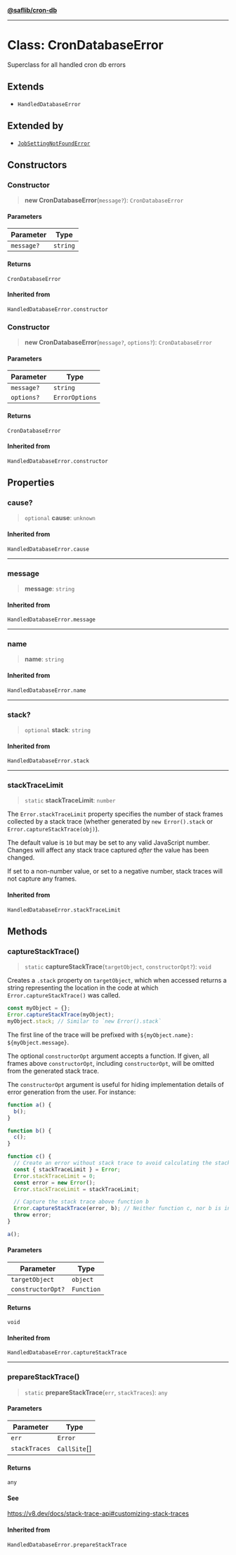 [**@saflib/cron-db**](../index.md)

---

# Class: CronDatabaseError

Superclass for all handled cron db errors

## Extends

- `HandledDatabaseError`

## Extended by

- [`JobSettingNotFoundError`](JobSettingNotFoundError.md)

## Constructors

### Constructor

> **new CronDatabaseError**(`message?`): `CronDatabaseError`

#### Parameters

| Parameter  | Type     |
| ---------- | -------- |
| `message?` | `string` |

#### Returns

`CronDatabaseError`

#### Inherited from

`HandledDatabaseError.constructor`

### Constructor

> **new CronDatabaseError**(`message?`, `options?`): `CronDatabaseError`

#### Parameters

| Parameter  | Type           |
| ---------- | -------------- |
| `message?` | `string`       |
| `options?` | `ErrorOptions` |

#### Returns

`CronDatabaseError`

#### Inherited from

`HandledDatabaseError.constructor`

## Properties

### cause?

> `optional` **cause**: `unknown`

#### Inherited from

`HandledDatabaseError.cause`

---

### message

> **message**: `string`

#### Inherited from

`HandledDatabaseError.message`

---

### name

> **name**: `string`

#### Inherited from

`HandledDatabaseError.name`

---

### stack?

> `optional` **stack**: `string`

#### Inherited from

`HandledDatabaseError.stack`

---

### stackTraceLimit

> `static` **stackTraceLimit**: `number`

The `Error.stackTraceLimit` property specifies the number of stack frames
collected by a stack trace (whether generated by `new Error().stack` or
`Error.captureStackTrace(obj)`).

The default value is `10` but may be set to any valid JavaScript number. Changes
will affect any stack trace captured _after_ the value has been changed.

If set to a non-number value, or set to a negative number, stack traces will
not capture any frames.

#### Inherited from

`HandledDatabaseError.stackTraceLimit`

## Methods

### captureStackTrace()

> `static` **captureStackTrace**(`targetObject`, `constructorOpt?`): `void`

Creates a `.stack` property on `targetObject`, which when accessed returns
a string representing the location in the code at which
`Error.captureStackTrace()` was called.

```js
const myObject = {};
Error.captureStackTrace(myObject);
myObject.stack; // Similar to `new Error().stack`
```

The first line of the trace will be prefixed with
`${myObject.name}: ${myObject.message}`.

The optional `constructorOpt` argument accepts a function. If given, all frames
above `constructorOpt`, including `constructorOpt`, will be omitted from the
generated stack trace.

The `constructorOpt` argument is useful for hiding implementation
details of error generation from the user. For instance:

```js
function a() {
  b();
}

function b() {
  c();
}

function c() {
  // Create an error without stack trace to avoid calculating the stack trace twice.
  const { stackTraceLimit } = Error;
  Error.stackTraceLimit = 0;
  const error = new Error();
  Error.stackTraceLimit = stackTraceLimit;

  // Capture the stack trace above function b
  Error.captureStackTrace(error, b); // Neither function c, nor b is included in the stack trace
  throw error;
}

a();
```

#### Parameters

| Parameter         | Type       |
| ----------------- | ---------- |
| `targetObject`    | `object`   |
| `constructorOpt?` | `Function` |

#### Returns

`void`

#### Inherited from

`HandledDatabaseError.captureStackTrace`

---

### prepareStackTrace()

> `static` **prepareStackTrace**(`err`, `stackTraces`): `any`

#### Parameters

| Parameter     | Type         |
| ------------- | ------------ |
| `err`         | `Error`      |
| `stackTraces` | `CallSite`[] |

#### Returns

`any`

#### See

https://v8.dev/docs/stack-trace-api#customizing-stack-traces

#### Inherited from

`HandledDatabaseError.prepareStackTrace`
